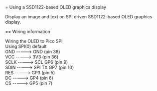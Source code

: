= Using a SSD1122-based OLED graphics display

Display an image and text on SPI driven SSD1122-based OLED graphics display.

== Wiring information

Wiring the OLED to Pico SPI  
Using SPI(0) default  
GND     ----->      GND (pin 38)  
VCC     ----->      3V3 (pin 36)  
SCLK    ----->      SCL GP6 (pin 9)  
SDIN    ----->      SPI TX GP7 (pin 10)  
RES     ----->      GP3 (pin 5)  
DC      ----->      GP4 (pin 6)  
CS      ----->      GP5 (pin 7)  

